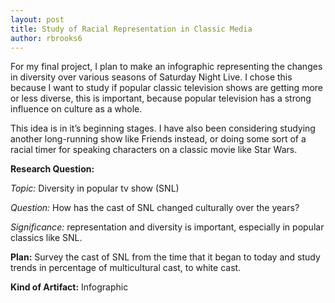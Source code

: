 ```yaml
---
layout: post
title: Study of Racial Representation in Classic Media
author: rbrooks6
---
```



For my final project, I plan to make an infographic representing the changes in diversity over various seasons of Saturday Night Live. I chose this because I want to study if popular classic television shows are getting more or less diverse, this is important, because popular television has a strong influence on culture as a whole. 

This idea is in it’s beginning stages. I have also been considering studying another long-running show like Friends instead, or doing some sort of a racial timer for speaking characters on a classic movie like Star Wars.

**Research Question:** 

*Topic:* Diversity in popular tv show (SNL)

*Question:* How has the cast of SNL changed culturally over the years?

*Significance:* representation and diversity is important, especially in popular classics like SNL.

**Plan:** Survey the cast of SNL from the time that it began to today and study trends in percentage of multicultural cast, to white cast.

**Kind of Artifact:** Infographic
